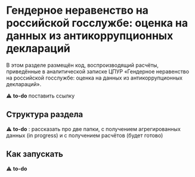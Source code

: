 # Гендерное неравенство на российской госслужбе: оценка на данных из антикоррупционных деклараций  

В этом разделе размещён код, воспроизводящий расчёты, приведённые 
в аналитической записке ЦПУР «Гендерное неравенство на российской госслужбе: 
оценка на данных из антикоррупционных деклараций».

:warning: **to-do** поставить ссылку

## Структура раздела

:warning: **to-do** : рассказать про две папки, с получением агрегированных данных (in progress) и с получением расчётов (будет готово)

## Как запускать

:warning: **to-do** 

